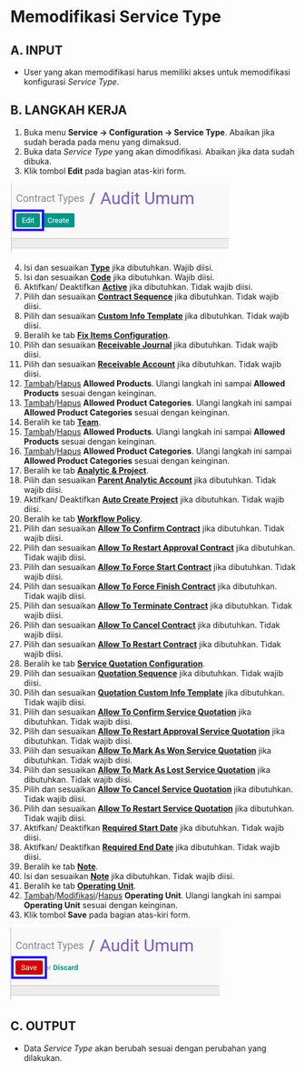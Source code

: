 # Memodifikasi Service Type

## A. INPUT

* User yang akan memodifikasi harus memiliki akses untuk memodifikasi konfigurasi *Service Type*.

## B. LANGKAH KERJA

1. Buka menu **Service -> Configuration -> Service Type**. Abaikan jika sudah berada pada menu yang dimaksud.
2. Buka data *Service Type* yang akan dimodifikasi. Abaikan jika data sudah dibuka.
3. Klik tombol **Edit** pada bagian atas-kiri form.

![](../../img/service-type/tombol-edit.png)

4. Isi dan sesuaikan **[Type](./penjelasan.md#field-type)** jika dibutuhkan. Wajib diisi.
5. Isi dan sesuaikan **[Code](./penjelasan.md#field-code)** jika dibutuhkan. Wajib diisi.
6. Aktifkan/ Deaktifkan **[Active](./penjelasan.md#field-active)** jika dibutuhkan. Tidak wajib diisi.
7. Pilih dan sesuaikan **[Contract Sequence](./penjelasan.md#field-contract-sequence)** jika dibutuhkan. Tidak wajib diisi.
8. Pilih dan sesuaikan **[Custom Info Template](./penjelasan.md#field-custom-info-template)** jika dibutuhkan. Tidak wajib diisi.
9. Beralih ke tab **[Fix Items Configuration](./penjelasan.md#tab-fix-items-configuration)**.
10. Pilih dan sesuaikan **[Receivable Journal](./penjelasan.md#field-receivable-journal)** jika dibutuhkan. Tidak wajib diisi.
11. Pilih dan sesuaikan **[Receivable Account](./penjelasan.md#field-receivable-account)** jika dibutuhkan. Tidak wajib diisi.
12. <a name="l12">[Tambah](./menambahkan-produk.md)/[Hapus](./menghapus-produk.md) **Allowed Products**</a>. Ulangi langkah ini sampai **Allowed Products** sesuai dengan keinginan.
13. <a name="l13">[Tambah](./menambahkan-kategori-produk.md)/[Hapus](./menghapus-kategori-produk.md) **Allowed Product Categories**</a>. Ulangi langkah ini sampai **Allowed Product Categories** sesuai dengan keinginan.
14. Beralih ke tab **[Team](./penjelasan.md#tab-team)**.
15. <a name="l15">[Tambah](./menambahkan-produk-team.md)/[Hapus](./menghapus-produk-team.md) **Allowed Products**</a>. Ulangi langkah ini sampai **Allowed Products** sesuai dengan keinginan.
16. <a name="l16">[Tambah](./menambahkan-kategori-produk-team.md)/[Hapus](./menghapus-kategori-produk-team.md) **Allowed Product Categories**</a>. Ulangi langkah ini sampai **Allowed Product Categories** sesuai dengan keinginan.
17. Beralih ke tab **[Analytic & Project](./penjelasan.md#tab-analytic-project)**.
18. Pilih dan sesuaikan **[Parent Analytic Account](./penjelasan.md#field-parent-analytic-account)** jika dibutuhkan. Tidak wajib diisi.
19. Aktifkan/ Deaktifkan **[Auto Create Project](./penjelasan.md#field-auto-create-project)** jika dibutuhkan. Tidak wajib diisi.
20. Beralih ke tab **[Workflow Policy](./penjelasan.md#tab-workflow-policy)**.
21. Pilih dan sesuaikan **[Allow To Confirm Contract](./penjelasan.md#field-allow-to-confirm)** jika dibutuhkan. Tidak wajib diisi.
22. Pilih dan sesuaikan **[Allow To Restart Approval Contract](./penjelasan.md#field-allow-to-restart-approval)** jika dibutuhkan. Tidak wajib diisi.
23. Pilih dan sesuaikan **[Allow To Force Start Contract](./penjelasan.md#field-allow-to-force-start)** jika dibutuhkan. Tidak wajib diisi.
24. Pilih dan sesuaikan **[Allow To Force Finish Contract](./penjelasan.md#field-allow-to-force-finish)** jika dibutuhkan. Tidak wajib diisi.
25. Pilih dan sesuaikan **[Allow To Terminate Contract](./penjelasan.md#field-allow-to-terminate)** jika dibutuhkan. Tidak wajib diisi.
26. Pilih dan sesuaikan **[Allow To Cancel Contract](./penjelasan.md#field-allow-to-cancel)** jika dibutuhkan. Tidak wajib diisi.
27. Pilih dan sesuaikan **[Allow To Restart Contract](./penjelasan.md#field-allow-to-restart)** jika dibutuhkan. Tidak wajib diisi.
28. Beralih ke tab **[Service Quotation Configuration](./penjelasan.md#tab-service-quotation-configuration)**.
29. Pilih dan sesuaikan **[Quotation Sequence](./penjelasan.md#field-quotation-sequence)** jika dibutuhkan. Tidak wajib diisi.
30. Pilih dan sesuaikan **[Quotation Custom Info Template](./penjelasan.md#field-quotation-template)** jika dibutuhkan. Tidak wajib diisi.
31. Pilih dan sesuaikan **[Allow To Confirm Service Quotation](./penjelasan.md#field-allow-to-confirm-quotation)** jika dibutuhkan. Tidak wajib diisi.
32. Pilih dan sesuaikan **[Allow To Restart Approval Service Quotation](./penjelasan.md#field-allow-to-restart-approval-quotation)** jika dibutuhkan. Tidak wajib diisi.
33. Pilih dan sesuaikan **[Allow To Mark As Won Service Quotation](./penjelasan.md#field-mark-as-won)** jika dibutuhkan. Tidak wajib diisi.
34. Pilih dan sesuaikan **[Allow To Mark As Lost Service Quotation](./penjelasan.md#field-mark-as-lost)** jika dibutuhkan. Tidak wajib diisi.
35. Pilih dan sesuaikan **[Allow To Cancel Service Quotation](./penjelasan.md#field-allow-to-cancel-quotation)** jika dibutuhkan. Tidak wajib diisi.
36. Pilih dan sesuaikan **[Allow To Restart Service Quotation](./penjelasan.md#field-allow-to-restart-quotation)** jika dibutuhkan. Tidak wajib diisi.
37. Aktifkan/ Deaktifkan **[Required Start Date](./penjelasan.md#field-required-start-date)** jika dibutuhkan. Tidak wajib diisi.
38. Aktifkan/ Deaktifkan **[Required End Date](./penjelasan.md#field-required-end-date)** jika dibutuhkan. Tidak wajib diisi.
39. Beralih ke tab **[Note](./penjelasan.md#tab-note)**.
40. Isi dan sesuaikan **[Note](./penjelasan.md#field-note)** jika dibutuhkan. Tidak wajib diisi.
41. Beralih ke tab **[Operating Unit](./penjelasan.md#tab-operating-unit)**.
42. <a name="l42">[Tambah](./menambahkan-operating-unit.md)/[Modifikasi](./memodifikasi-operating-unit.md)/[Hapus](./menghapus-operating-unit.md) **Operating Unit**</a>. Ulangi langkah ini sampai **Operating Unit** sesuai dengan keinginan.
43. Klik tombol **Save** pada bagian atas-kiri form.

![](../../img/service-type/tombol-save-modifikasi.png)

## C. OUTPUT

* Data *Service Type* akan berubah sesuai dengan perubahan yang dilakukan.
